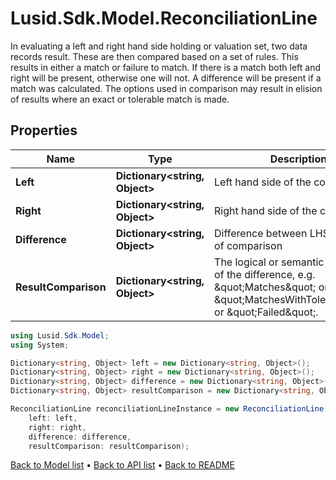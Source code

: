 # Lusid.Sdk.Model.ReconciliationLine
In evaluating a left and right hand side holding or valuation set, two data records result. These are then compared based on a set of  rules. This results in either a match or failure to match. If there is a match both left and right will be present, otherwise one will not.  A difference will be present if a match was calculated.  The options used in comparison may result in elision of results where an exact or tolerable match is made.

## Properties

Name | Type | Description | Notes
------------ | ------------- | ------------- | -------------
**Left** | **Dictionary&lt;string, Object&gt;** | Left hand side of the comparison | [optional] 
**Right** | **Dictionary&lt;string, Object&gt;** | Right hand side of the comparison | [optional] 
**Difference** | **Dictionary&lt;string, Object&gt;** | Difference between LHS and RHS of comparison | [optional] 
**ResultComparison** | **Dictionary&lt;string, Object&gt;** | The logical or semantic description of the difference, e.g. \&quot;Matches\&quot; or \&quot;MatchesWithTolerance\&quot; or \&quot;Failed\&quot;. | [optional] 

```csharp
using Lusid.Sdk.Model;
using System;

Dictionary<string, Object> left = new Dictionary<string, Object>();
Dictionary<string, Object> right = new Dictionary<string, Object>();
Dictionary<string, Object> difference = new Dictionary<string, Object>();
Dictionary<string, Object> resultComparison = new Dictionary<string, Object>();

ReconciliationLine reconciliationLineInstance = new ReconciliationLine(
    left: left,
    right: right,
    difference: difference,
    resultComparison: resultComparison);
```

[Back to Model list](../README.md#documentation-for-models) &#8226; [Back to API list](../README.md#documentation-for-api-endpoints) &#8226; [Back to README](../README.md)
